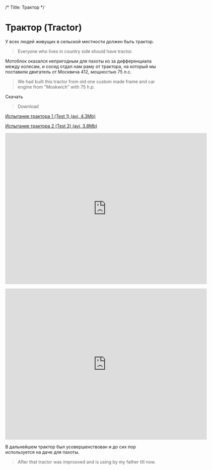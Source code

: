 /*
Title: Трактор
*/

Трактор (Tractor)
=======

У всех людей живущих в сельской местности должен быть трактор.

>Everyone who lives in country side should have tractor.

Мотоблок оказался непригодным для пахоты из за дифференциала между колесам, 
и сосед отдал нам раму от трактора, на который мы поставили двигатель от
Москвича 412, мощностью 75 л.с.

> We had built this tractor from old one custom made frame and 
car engine from "Moskwich" with 75 h.p.

Скачать
>Download

[Испытание трактора 1 (Test 1) (avi, 4.3Mb)](http://mitm.mooo.com/~onick/traktor/1.avi)

[Испытание трактора 2 (Test 2) (avi, 3.8Mb)](http://mitm.mooo.com/~onick/traktor/2.avi)

<embed src="http://www.youtube.com/v/dfnYlQS3jgE?fs=1&amp;hl=ru_RU" type="application/x-shockwave-flash" allowscriptaccess="always" allowfullscreen="true" width="640" height="480"></embed>

<embed src="http://www.youtube.com/v/eWfqfWONR98?fs=1&amp;hl=ru_RU" type="application/x-shockwave-flash" allowscriptaccess="always" allowfullscreen="true" width="640" height="480"></embed>


В дальнейшем трактор был усовершенствован и до сих пор используется на даче для
пахоты.

>After that tractor was improoved and is using by my father till now. 
